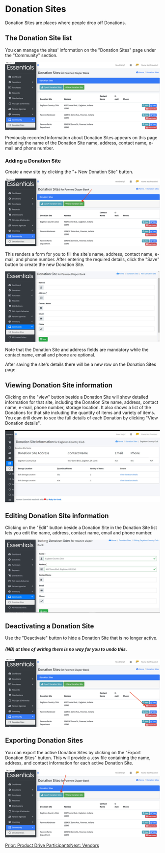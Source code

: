 # Donation Sites

Donation Sites are places where people drop off Donations.

## The Donation Site list
You can manage the sites' information on the "Donation Sites" page under the "Community" section.

![Donation Sites](images/community/donation_sites/donation_sites.png)

Previously recorded information about Donation Sites appears on this page including the name of the Donation Site name, address, contact name, e-mail and phone number.

### Adding a Donation Site

Create a new site by clicking the "+ New Donation Site" button.

![Create Donation Site](images/community/donation_sites/create_donation_site.png)

This renders a form for you to fill the site's name, address, contact name, e-mail, and phone number. After entering the required details, click the "Save" button to create the new Donation Site.

![Add Donation Site](images/community/donation_sites/add_new_donation_site.jpg)

Note that the Donation Site and address fields are mandatory while the contact name, email and phone are optional.

After saving the site's details there will be a new row on the Donation Sites page.

## Viewing Donation Site information

Clicking on the "view" button beside a Donation Site will show detailed information for that site, including the Donation Site name, address, contact name, e-mail, phone number, storage location. It also shows a list of the Donations for that site including the quantity of items and variety of items. You can drill down to see the full details of each Donation by clicking "View Donation details".

![Donation Sites Details](images/community/donation_sites/donation_sites_details.jpg)

## Editing Donation Site information

Clicking on the "Edit" button beside a Donation Site in the Donation Site list lets you edit the name, address, contact name, email and phone number.

![Edit Donation Site Details](images/community/donation_sites/edit_donation_site.jpg)

## Deactivating a Donation Site

Use the "Deactivate" button to hide a Donation Site that is no longer active.

##### (NB) at time of writing there is no way for you to undo this.

![Deactivate Donation Sites](images/community/donation_sites/deactivate_donation_site.png)

## Exporting Donation Sites

You can export the active Donation Sites by clicking on the "Export Donation Sites" button. This will provide a .csv file containing the name, address, and contact information for each active Donation Site.

![Export Donation Sites](images/community/donation_sites/export_donation_sites.png)

[Prior: Product Drive Participants](community_product_drive_participants.md)[Next: Vendors](community_vendors.md)
